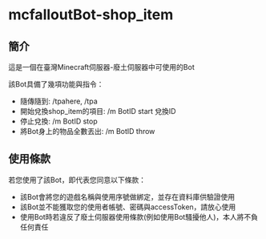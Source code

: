 # mcfalloutBot-shop_item

## 簡介
  
這是一個在臺灣Minecraft伺服器-廢土伺服器中可使用的Bot

該Bot具備了幾項功能與指令：
- 隨傳隨到: /tpahere, /tpa
- 開始兌換shop_item的項目: /m BotID start 兌換ID
- 停止兌換: /m BotID stop
- 將Bot身上的物品全數丟出: /m BotID throw


## 使用條款
若您使用了該Bot，即代表您同意以下條款：

- 該Bot會將您的遊戲名稱與使用序號做綁定，並存在資料庫供驗證使用
- 該Bot並不能獲取您的使用者帳號、密碼與accessToken，請放心使用
- 使用Bot時若違反了廢土伺服器使用條款(例如使用Bot騷擾他人)，本人將不負任何責任
